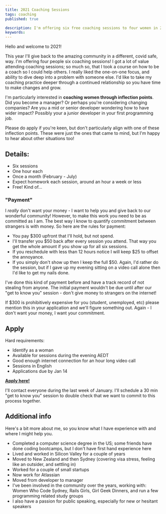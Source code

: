 ```yaml
---
title: 2021 Coaching Sessions
tags: coaching
published: true

description: I'm offering six free coaching sessions to four women in 2021!
keywords:
---
```


Hello and welcome to 2021!

This year I'll give back to the amazing community in a different, covid safe, way. I'm offering four people six coaching sessions! I got a lot of value attending coaching sessions; so much so, that I took a course on how to be a coach so I could help others. I really liked the one-on-one focus, and ability to dive deep into a problem with someone else. I'd like to take my coaching practice deeper through a continued relationship so you have time to make changes and grow.

I'm particularly interested in **coaching women through inflection points**. Did you become a manager? Or perhaps you're considering changing companies? Are you a mid or senior developer wondering how to have wider impact? Possibly your a junior developer in your first programming job.

Please do apply if you're keen, but don't particularly align with one of these inflection points. These were just the ones that came to mind, but I'm happy to hear about other situations too!

## Details:
* Six sessions
* One hour each
* Once a month (February - July)
* Expect homework each session, around an hour a week or less
* Free! Kind of...

### "Payment"
I *really* don't want your money - I want to help you and give back to our wonderful community! However, to make this work you need to be as committed as I am. The best way I know to quantify commitment between strangers is with money. So here are the rules for payment:

* You pay $300 upfront that I'll hold, but not spend.
* I'll transfer you $50 back after every session you attend. That way you get the whole amount if you show up for all six sessions.
* If you reschedule with less than 12 hours notice I will keep $25 to offset the annoyance.
* If you simply don't show up then I keep the full $50. Again, I'd rather do the session, but if I gave up my evening sitting on a video call alone then I'd like to get my nails done.


I've done this kind of payment before and have a track record of not stealing from anyone. The initial payment wouldn't be due until after our "get to know you" session - don't give money to strangers on the internet!

If $300 is prohibitively expensive for you (student, unemployed, etc) please mention this in your application and we'll figure something out. Again - I don't want your money, I want your commitment.

## Apply

Hard requirements:

* Identify as a woman
* Available for sessions during the evening AEDT
* Good enough internet connection for an hour long video call
* Sessions in English
* Applications due by Jan 14

**[Apply here!](https://docs.google.com/forms/d/e/1FAIpQLSdQhhjugyT-wIfMKzmw4n6KHAQE3AFIgpqtTT4kCeFnVOD22A/viewform?usp=sf_link)**

I'll contact everyone during the last week of January. I'll schedule a 30 min "get to know you" session to double check that we want to commit to this process together.


## Additional info
Here's a bit more about me, so you know what I have experience with and where I might help you.

* Completed a computer science degree in the US; some friends have done coding bootcamps, but I don't have first hand experience here
* Lived and worked in Silicon Valley for a couple of years
* Moved to New Zealand and then Sydney (covering visa stress, feeling like an outsider, and settling in)
* Worked for a couple of small startups
* Now work for Atlassian
* Moved from developer to manager
* I've been involved in the community over the years, working with: Women Who Code Sydney, Rails Girls, Girl Geek Dinners, and run a few programming related study groups
* I also have a passion for public speaking, especially for new or hesitant speakers